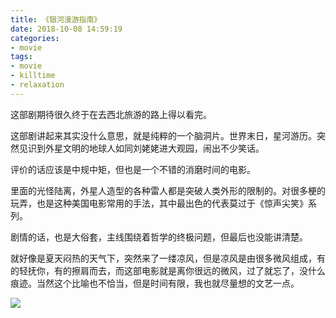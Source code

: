 ```yaml
---
title: 《银河漫游指南》
date: 2018-10-08 14:59:19
categories:
- movie
tags:
- movie
- killtime
- relaxation
---
```

这部剧期待很久终于在去西北旅游的路上得以看完。

<!-- more -->

这部剧讲起来其实没什么意思，就是纯粹的一个脑洞片。世界末日，星河游历。突然见识到外星文明的地球人如同刘姥姥进大观园，闹出不少笑话。


评价的话应该是中规中矩，但也是一个不错的消磨时间的电影。

里面的光怪陆离，外星人造型的各种雷人都是突破人类外形的限制的。对很多梗的玩弄，也是这种美国电影常用的手法，其中最出色的代表莫过于《惊声尖笑》系列。

剧情的话，也是大俗套，主线围绕着哲学的终极问题，但最后也没能讲清楚。

就好像是夏天闷热的天气下，突然来了一缕凉风，但是凉风是由很多微风组成，有的轻抚你，有的擦肩而去，而这部电影就是离你很远的微风，过了就忘了，没什么痕迹。当然这个比喻也不恰当，但是时间有限，我也就尽量想的文艺一点。

![](/images/movie/10.jpg)

